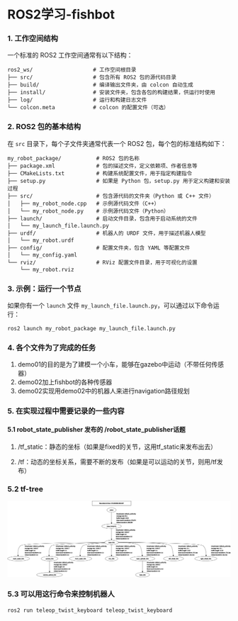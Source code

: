 # ROS2学习-fishbot

### 1. **工作空间结构**

一个标准的 ROS2 工作空间通常有以下结构：

```
ros2_ws/                   # 工作空间根目录
├── src/                   # 包含所有 ROS2 包的源代码目录
├── build/                 # 编译输出文件夹，由 colcon 自动生成
├── install/               # 安装文件夹，包含各包的构建结果，供运行时使用
├── log/                   # 运行和构建日志文件
└── colcon.meta            # colcon 的配置文件（可选）
```

### 2. **ROS2 包的基本结构**

在 `src` 目录下，每个子文件夹通常代表一个 ROS2 包，每个包的标准结构如下：

```
my_robot_package/           # ROS2 包的名称
├── package.xml             # 包的描述文件，定义依赖项、作者信息等
├── CMakeLists.txt          # 构建系统配置文件，用于指定构建指令
├── setup.py                # 如果是 Python 包，setup.py 用于定义构建和安装过程
├── src/                    # 包含源代码的文件夹（Python 或 C++ 文件）
│   ├── my_robot_node.cpp   # 示例源代码文件（C++）
│   └── my_robot_node.py    # 示例源代码文件（Python）
├── launch/                 # 启动文件目录，包含用于启动系统的文件
│   └── my_launch_file.launch.py
├── urdf/                   # 机器人的 URDF 文件，用于描述机器人模型
│   └── my_robot.urdf
├── config/                 # 配置文件夹，包含 YAML 等配置文件
│   └── my_config.yaml
└── rviz/                   # RViz 配置文件目录，用于可视化的设置
    └── my_robot.rviz
```

### 3. **示例：运行一个节点**

如果你有一个 `launch` 文件 `my_launch_file.launch.py`，可以通过以下命令运行：

```
ros2 launch my_robot_package my_launch_file.launch.py
```

### 4. **各个文件为了完成的任务**

1. demo01的目的是为了建模一个小车，能够在gazebo中运动（不带任何传感器）
1. demo02加上fishbot的各种传感器
1. demo02实现用demo02中的机器人来进行navigation路径规划

### 5. 在实现过程中需要记录的一些内容

#### 5.1 robot_state_publisher 发布的 /robot_state_publisher话题

1. /tf_static：静态的坐标（如果是fixed的关节，这用tf_static来发布出去）

2. /tf：动态的坐标关系，需要不断的发布（如果是可以运动的关节，则用/tf发布）

### 5.2 tf-tree

![](./demo02_frames.png)

### 5.3 可以用这行命令来控制机器人

```
ros2 run teleop_twist_keyboard teleop_twist_keyboard 
```

